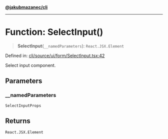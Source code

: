 [**@jakubmazanec/cli**](../README.md)

---

# Function: SelectInput()

> **SelectInput**(`__namedParameters`): `React.JSX.Element`

Defined in:
[cli/source/ui/form/SelectInput.tsx:42](https://github.com/jakubmazanec/tools/blob/dcfb3b06be051bf99e23e7e35174b07af0f0fddd/packages/cli/source/ui/form/SelectInput.tsx#L42)

Select input component.

## Parameters

### \_\_namedParameters

`SelectInputProps`

## Returns

`React.JSX.Element`
